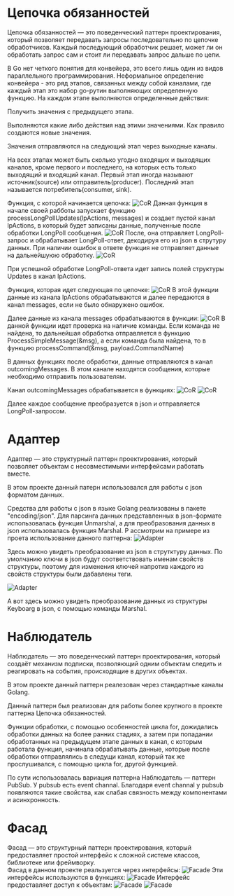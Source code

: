 # Цепочка обязанностей
Цепочка обязанностей — это поведенческий паттерн проектирования, который позволяет передавать запросы последовательно по цепочке обработчиков. Каждый последующий обработчик решает, может ли он обработать запрос сам и стоит ли передавать запрос дальше по цепи.

В Go нет четкого понятия для конвейера, это всего лишь один из видов параллельного программирования. Неформальное определение конвейера - это ряд этапов, связанных между собой каналами, где каждый этап это набор go-рутин выполняющих определенную функцию. На каждом этапе выполняются определенные действия:

Получить значения с предыдущего этапа.

Выполняются какие либо действия над этими значениями. Как правило создаются новые значения.

Значения отправляются на следующий этап через выходные каналы.

На всех этапах может быть сколько угодно входящих и выходящих каналов, кроме первого и последнего, на которых есть только выходящий и входящий канал. Первый этап иногда называют источник(source) или отправитель(producer). Последний этап называется потребитель(consumer, sink).

Функция, с которой начинается цепочка:
![CoR](https://github.com/GaponTV/AnonChatVK/blob/master/%D0%9F%D0%B0%D1%82%D1%82%D0%B5%D1%80%D0%BD%D1%8B/images/Cor1.PNG)
Данная функция в начале своей рабботы запускает функцию processLongPollUpdates(lpActions, messages) и создает пустой канал lpActions, в который будет записаны данные, полученные после обработки LongPoll сообщения. 
![CoR](https://github.com/GaponTV/AnonChatVK/blob/master/%D0%9F%D0%B0%D1%82%D1%82%D0%B5%D1%80%D0%BD%D1%8B/images/Cor2.PNG)
После, она отправляет LongPoll-запрос и обрабатывает LongPoll-ответ, декодируя его из json в струтуру данных. При наличии ошибок в ответе функция не отправляет данные на дальнейшуюю обработку.
![CoR](https://github.com/GaponTV/AnonChatVK/blob/master/%D0%9F%D0%B0%D1%82%D1%82%D0%B5%D1%80%D0%BD%D1%8B/images/Cor3.PNG)

При успешной обработке LongPoll-ответа идет запись полей структуры Updates в канал lpActions.

Функция, которая идет следующая по цепочке:
![CoR](https://github.com/GaponTV/AnonChatVK/blob/master/%D0%9F%D0%B0%D1%82%D1%82%D0%B5%D1%80%D0%BD%D1%8B/images/cor4.PNG)
В этой функции данные из канала lpActions обрабатываются и далее передаются в канал messages, если не было обнаружено ошибок.

Далее данные из канала messages обрабатываются в функции:
![CoR](https://github.com/GaponTV/AnonChatVK/blob/master/%D0%9F%D0%B0%D1%82%D1%82%D0%B5%D1%80%D0%BD%D1%8B/images/Cor5.PNG)
В данной функции идет проверка на наличие команды. Если команда не найдена, то дальнейшая обработка отправляется в функцию ProcessSimpleMessage(&msg), а если команда была найдена, то в функцию processCommand(&msg, payload.CommandName)

В данных функциях после обработки, данные отправляются в канал outcomingMessages. В этом канале находятся сообщения, которые необходимо отправить пользователям.

Канал outcomingMessages обрабатывается в функциях:
![CoR](https://github.com/GaponTV/AnonChatVK/blob/master/%D0%9F%D0%B0%D1%82%D1%82%D0%B5%D1%80%D0%BD%D1%8B/images/cor6.PNG)
![CoR](https://github.com/GaponTV/AnonChatVK/blob/master/%D0%9F%D0%B0%D1%82%D1%82%D0%B5%D1%80%D0%BD%D1%8B/images/cor7.PNG)

Далее каждое сообщение преобразуется в json и отправляется LongPoll-запросом.

# Адаптер
Адаптер — это структурный паттерн проектирования, который позволяет объектам с несовместимыми интерфейсами работать вместе.

В этом проекте данный патерн использовался для работы с json форматом данных.

Средства для работы с json в языке Golang реализованы в пакете "encoding/json". Для парсинга данных представленных в json-формате использовалась функция Unmarshal, а для преобразования данных в json использовалась функция Marshal.
Р
ассмотрим на примере из проета использование данного паттерна:
![Adapter](https://github.com/GaponTV/AnonChatVK/blob/master/%D0%9F%D0%B0%D1%82%D1%82%D0%B5%D1%80%D0%BD%D1%8B/images/Adapter1.PNG)

Здесь можно увидеть преобразование из json в струтктуру данных. По умолчанию ключи в json будут соответствовать именам свойств структуры, поэтому для изменения ключей напротив каждого из свойств структуры были дабавлены теги.

![Adapter](https://github.com/GaponTV/AnonChatVK/blob/master/%D0%9F%D0%B0%D1%82%D1%82%D0%B5%D1%80%D0%BD%D1%8B/images/Adapter2.PNG)

А вот здесь можно увидеть преобразование данных из структуры Keyboarg в json, с помощью команды Marshal.

# Наблюдатель
Наблюдатель — это поведенческий паттерн проектирования, который создаёт механизм подписки, позволяющий одним объектам следить и реагировать на события, происходящие в других объектах.

В этом проекте данный паттерн реалезован через стандартные каналы Golang.

Данный паттерн был реализован для работы более крупного в проекте паттерна Цепочка обязанностей.

Функции обработки, с помощью особенностей цикла for, дожидались обработки данных на более ранних стадиях, а затем при попадании обработанных на предыдущем этапе данных в канал, с которым работала функция, начинала обрабатывать данные, которые после обработки отправлялись в следущи канал, который так же прослушивался, с помощью цикла for, другой функцией.

По сути использовалась вариация паттерна Наблюдатель — паттерн PubSub. У pubsub есть event channal. Благодаря event channal у pubsub появляются такие свойства, как слабая связность между компонентами и асинхронность.

# Фасад
Фасад — это структурный паттерн проектирования, который предоставляет простой интерфейс к сложной системе классов, библиотеке или фреймворку. <br>
Фасад в данном проекте реальзуется через интерфейсы:
![Facade](https://github.com/GaponTV/AnonChatVK/blob/master/%D0%9F%D0%B0%D1%82%D1%82%D0%B5%D1%80%D0%BD%D1%8B/images/Facade1.PNG)
Эти интерфейсы используются в функциях:
![Facade](https://github.com/GaponTV/AnonChatVK/blob/master/%D0%9F%D0%B0%D1%82%D1%82%D0%B5%D1%80%D0%BD%D1%8B/images/Facade2.PNG)
Интерфейс предоставляет доступ к объектам:
![Facade](https://github.com/GaponTV/AnonChatVK/blob/master/%D0%9F%D0%B0%D1%82%D1%82%D0%B5%D1%80%D0%BD%D1%8B/images/Facade3.PNG)
![Facade](https://github.com/GaponTV/AnonChatVK/blob/master/%D0%9F%D0%B0%D1%82%D1%82%D0%B5%D1%80%D0%BD%D1%8B/images/Facade4.PNG)
